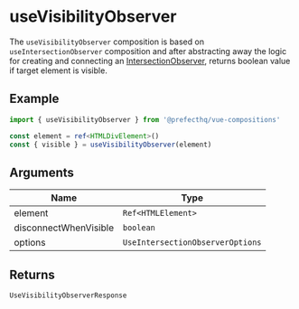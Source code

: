 # useVisibilityObserver
The `useVisibilityObserver` composition is based on `useIntersectionObserver` composition and after abstracting away the logic for creating and connecting an [IntersectionObserver](https://developer.mozilla.org/en-US/docs/Web/API/IntersectionObserver/IntersectionObserver), returns boolean value if target element is visible.

## Example
```typescript
import { useVisibilityObserver } from '@prefecthq/vue-compositions'

const element = ref<HTMLDivElement>()
const { visible } = useVisibilityObserver(element)
```

## Arguments
| Name  | Type                    |
|-------|-------------------------|
| element | `Ref<HTMLElement>` |
| disconnectWhenVisible | `boolean` |
| options  | `UseIntersectionObserverOptions`  |

## Returns
`UseVisibilityObserverResponse`